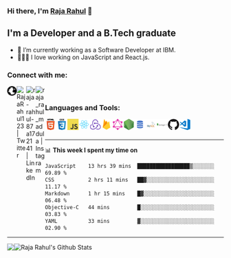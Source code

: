 ### Hi there, I'm [Raja Rahul][website] 👋

<!-- <p align="left"> <img src="https://komarev.com/ghpvc/?username=rajarahul12&label=Views&color=blue&style=plastic" alt="rajarahul12" /> </p> -->

## I'm a Developer and a B.Tech graduate
- 🔭 I’m currently working as a Software Developer at IBM.
- 👨🏻‍💻 I love working on JavaScript and React.js.

### Connect with me:

<a href="https://raja-rahul.web.app/" target="__blank"><img align="left" alt="raja-rahul.web.app" width="22px" src="https://raw.githubusercontent.com/iconic/open-iconic/master/svg/globe.svg" /></a>
<a href="https://twitter.com/RajaRahul123" target="__blank"><img align="left" alt="RajaRahul123 | Twitter" width="22px" src="https://cdn.jsdelivr.net/npm/simple-icons@v3/icons/twitter.svg" /></a>
<a href="https://www.linkedin.com/in/raja-rahul-87a172141/" target="__blank"><img align="left" alt="raja-rahul-87a172141 | LinkedIn" width="22px" src="https://cdn.jsdelivr.net/npm/simple-icons@v3/icons/linkedin.svg" /></a>
<a href="https://www.instagram.com/raja_rahul_maddula/" target="__blank"><img align="left" alt="raja_rahul_maddula | Instagram" width="22px" src="https://cdn.jsdelivr.net/npm/simple-icons@v3/icons/instagram.svg" /></a>

<br />

### Languages and Tools:


<img align="left" alt="HTML5" width="26px" src="https://raw.githubusercontent.com/github/explore/80688e429a7d4ef2fca1e82350fe8e3517d3494d/topics/html/html.png" />
<img align="left" alt="CSS3" width="26px" src="https://raw.githubusercontent.com/github/explore/80688e429a7d4ef2fca1e82350fe8e3517d3494d/topics/css/css.png" />
<img align="left" alt="JavaScript" width="26px" src="https://raw.githubusercontent.com/github/explore/80688e429a7d4ef2fca1e82350fe8e3517d3494d/topics/javascript/javascript.png" />
<img align="left" alt="React" width="26px" src="https://raw.githubusercontent.com/github/explore/80688e429a7d4ef2fca1e82350fe8e3517d3494d/topics/react/react.png" />
<img align="left" alt="Redux" width="26px" src="https://raw.githubusercontent.com/github/explore/e94815998e4e0713912fed477a1f346ec04c3da2/topics/redux/redux.png" />
<img align="left" alt="Firebase" width="26px" src="https://raw.githubusercontent.com/github/explore/e94815998e4e0713912fed477a1f346ec04c3da2/topics/firebase/firebase.png" />
<img align="left" alt="GraphQL" width="26px" src="https://raw.githubusercontent.com/github/explore/80688e429a7d4ef2fca1e82350fe8e3517d3494d/topics/graphql/graphql.png" />
<img align="left" alt="Node.js" width="26px" src="https://raw.githubusercontent.com/github/explore/80688e429a7d4ef2fca1e82350fe8e3517d3494d/topics/nodejs/nodejs.png" />
<img align="left" alt="SQL" width="26px" src="https://raw.githubusercontent.com/github/explore/80688e429a7d4ef2fca1e82350fe8e3517d3494d/topics/sql/sql.png" />
<img align="left" alt="MySQL" width="26px" src="https://raw.githubusercontent.com/github/explore/80688e429a7d4ef2fca1e82350fe8e3517d3494d/topics/mysql/mysql.png" />
<img align="left" alt="MongoDB" width="26px" src="https://raw.githubusercontent.com/github/explore/80688e429a7d4ef2fca1e82350fe8e3517d3494d/topics/mongodb/mongodb.png" />
<img align="left" alt="GitHub" width="26px" src="https://raw.githubusercontent.com/github/explore/78df643247d429f6cc873026c0622819ad797942/topics/github/github.png" />
<img align="left" alt="Visual Studio Code" width="26px" src="https://raw.githubusercontent.com/github/explore/80688e429a7d4ef2fca1e82350fe8e3517d3494d/topics/visual-studio-code/visual-studio-code.png" />

<br />
<br />


<!-- MEDIUM::START -->
<!-- MEDIUM::END -->

---

📊 **This week I spent my time on**
<!--START_SECTION:waka-->
```text
JavaScript    13 hrs 39 mins  █████████████████▒░░░░░░░   69.89 % 
CSS           2 hrs 11 mins   ██▓░░░░░░░░░░░░░░░░░░░░░░   11.17 % 
Markdown      1 hr 15 mins    █▓░░░░░░░░░░░░░░░░░░░░░░░   06.48 % 
Objective-C   44 mins         █░░░░░░░░░░░░░░░░░░░░░░░░   03.83 % 
YAML          33 mins         ▓░░░░░░░░░░░░░░░░░░░░░░░░   02.90 % 
```
<!--END_SECTION:waka-->

---

<a><img align="left" src="https://github-readme-stats.vercel.app/api/top-langs/?username=rajarahul12&theme=dark&hide_langs_below=1" /></a>

<a><img align="left" alt="Raja Rahul's Github Stats" src="https://github-readme-stats.vercel.app/api?username=rajarahul12&count_private=true&show_icons=true&hide_border=true&theme=dark" /></a>

[website]: https://raja-rahul.web.app/
[twitter]: https://twitter.com/RajaRahul123
[instagram]: https://www.instagram.com/raja_rahul_maddula/
[linkedin]: https://www.linkedin.com/in/raja-rahul-87a172141/

